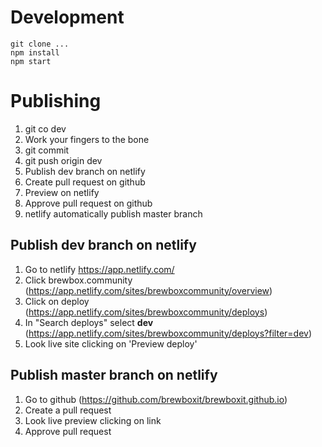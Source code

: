 
# Development

```
git clone ...
npm install
npm start
```

# Publishing 

1. git co dev
2. Work your fingers to the bone
3. git commit
4. git push origin dev
5. Publish dev branch on netlify
6. Create pull request on github 
7. Preview on netlify
8. Approve pull request on github
9. netlify automatically publish master branch

## Publish dev branch on netlify


1. Go to netlify <https://app.netlify.com/>
2. Click brewbox.community (<https://app.netlify.com/sites/brewboxcommunity/overview>)
3. Click on deploy (<https://app.netlify.com/sites/brewboxcommunity/deploys>)
4. In "Search deploys" select __dev__  (<https://app.netlify.com/sites/brewboxcommunity/deploys?filter=dev>)
5. Look live site clicking on 'Preview deploy'



## Publish master branch on netlify

1. Go to github (<https://github.com/brewboxit/brewboxit.github.io>)
2. Create a pull request
3. Look live preview clicking on link
4. Approve pull request



